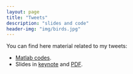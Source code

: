 ```yaml
---
layout: page
title: "Tweets"
description: "slides and code"
header-img: "img/birds.jpg"
---
```


You can find here material related to my tweets:
- [Matlab codes](https://github.com/mathematical-tours/mathematical-tours.github.io/tree/master/tweets-sources/codes).
- Slides in [keynote](tweets-sources/tweets.key) and [PDF](tweets-sources/tweets.pdf).
